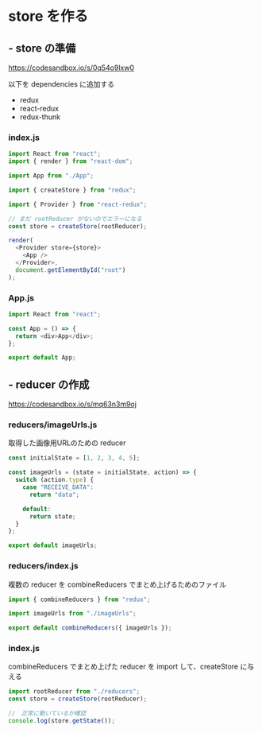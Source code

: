 # store を作る

## - store の準備

https://codesandbox.io/s/0q54o9lxw0

以下を dependencies に追加する

- redux
- react-redux
- redux-thunk

### index.js

```js
import React from "react";
import { render } from "react-dom";

import App from "./App";

import { createStore } from "redux";

import { Provider } from "react-redux";

// まだ rootReducer がないのでエラーになる
const store = createStore(rootReducer);

render(
  <Provider store={store}>
    <App />
  </Provider>,
  document.getElementById("root")
);
```

### App.js
```js
import React from "react";

const App = () => {
  return <div>App</div>;
};

export default App;
```

## - reducer の作成
https://codesandbox.io/s/mq63n3m9oj

### reducers/imageUrls.js

取得した画像用URLのための reducer

```js
const initialState = [1, 2, 3, 4, 5];

const imageUrls = (state = initialState, action) => {
  switch (action.type) {
    case "RECEIVE_DATA":
      return "data";

    default:
      return state;
  }
};

export default imageUrls;
```

### reducers/index.js

複数の reducer を combineReducers でまとめ上げるためのファイル

```js
import { combineReducers } from "redux";

import imageUrls from "./imageUrls";

export default combineReducers({ imageUrls });

```

### index.js

combineReducers でまとめ上げた reducer を import して、createStore に与える

```js
import rootReducer from "./reducers";
const store = createStore(rootReducer);

//　正常に動いているか確認
console.log(store.getState());
```